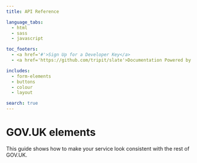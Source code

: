 ```yaml
---
title: API Reference

language_tabs:
  - html
  - sass
  - javascript

toc_footers:
  - <a href='#'>Sign Up for a Developer Key</a>
  - <a href='https://github.com/tripit/slate'>Documentation Powered by Slate</a>

includes:
  - form-elements
  - buttons
  - colour
  - layout

search: true
---
```


# GOV.UK elements

This guide shows how to make your service look consistent with the rest of GOV.UK.



